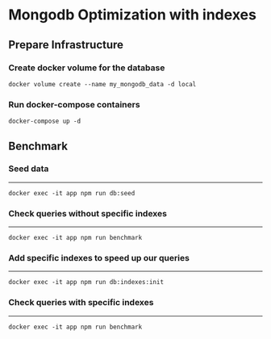 # Mongodb Optimization with indexes

## Prepare Infrastructure

### Create docker volume for the database

```
docker volume create --name my_mongodb_data -d local
```

### Run docker-compose containers

```
docker-compose up -d
```

## Benchmark

### Seed data

---

```
docker exec -it app npm run db:seed
```

### Check queries without specific indexes

---

```
docker exec -it app npm run benchmark
```

### Add specific indexes to speed up our queries

---

```
docker exec -it app npm run db:indexes:init
```

### Check queries with specific indexes

---

```
docker exec -it app npm run benchmark
```
